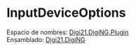 # InputDeviceOptions

Espacio de nombres: [Digi21.DigiNG.Plugin](../../)  
Ensamblado: [Digi21.DigiNG](../../../digi21.diging/)



